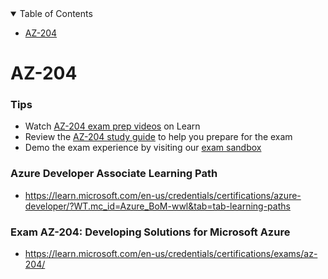 
<details open="open">
<summary>Table of Contents</summary>

-   [AZ-204](#az-204)

</details>



# AZ-204

### Tips
- Watch [AZ-204 exam prep videos](https://learn.microsoft.com/en-us/shows/exam-readiness-zone/preparing-for-az-204-develop-azure-compute-solutions-1-of-5/) on Learn
- Review the [AZ-204 study guide](https://aka.ms/AZ204-StudyGuide) to help you prepare for the exam
- Demo the exam experience by visiting our [exam sandbox](https://go.microsoft.com/fwlink/?linkid=2226877)

### Azure Developer Associate Learning Path
- https://learn.microsoft.com/en-us/credentials/certifications/azure-developer/?WT.mc_id=Azure_BoM-wwl&tab=tab-learning-paths

### Exam AZ-204: Developing Solutions for Microsoft Azure
- https://learn.microsoft.com/en-us/credentials/certifications/exams/az-204/

